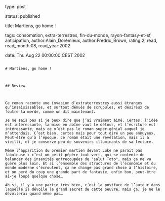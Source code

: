 type: post
status: published
title: Martiens, go home !
tags:  consomation,  extra-terrestres,  fin-du-monde,  rayon-fantasy-et-sf, anticipation, author:Alain_Dorémieux, author:Fredric_Brown, rating:2, read, read_month:08, read_year:2002
date: Thu Aug 22 00:00:00 CEST 2002
~~~~~~
# Martiens, go home !

## Review

Ce roman raconte une invasion d’extraterrestres aussi étranges qu’insaisissables, et surtout dénués de scrupules, et désireux de foutre la merde, comme on dit maintenant.   
Je ne sais pas si je peux dire que j’ai vraiment aimé. Certes, l’idée est intéressante, la mise en abîme vaut le détour, et l’écriture est intéressante, mais ce n’est pas le roman super-génial auquel je m’attendais. C’est bien, certes mais pour tout dire un peu ennuyeux. Peut-être qu’à l’époque, ce roman était une révélation, mais il a vieilli, et je conserve peu de souvenirs illuminants de sa lecture.   
Même l’apparition du premier martien devant Luke ne parait pas fabuleuse : c’est un petit pépère tout vert, qui se contente de balancer des insanités entrecoupées de "salut Toto", mais ça ne va guère plus loin. Et si l’ensemble des structures de l’économie et du monde moderne s’écroulent, ça ne change pas grand chose à l’histoire, et on perd du coup une grande part de fantasie, enfin bon, peut-être ai-je loupé quelque chose…   
Ah si, il y a une partie très bien, c’est la postface de l’auteur dans laquelle il dévoile le grand secret de cette oeuvre, mais ça, je ne le dévoilerai quand même pas…